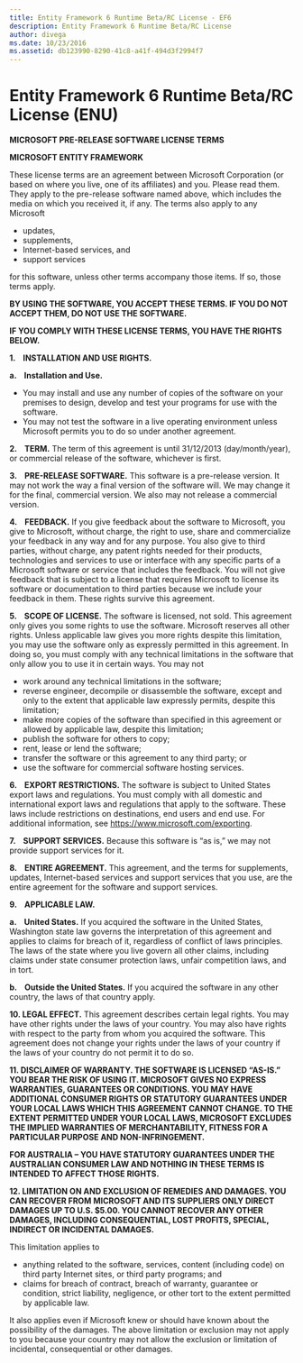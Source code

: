 ```yaml
---
title: Entity Framework 6 Runtime Beta/RC License - EF6
description: Entity Framework 6 Runtime Beta/RC License
author: divega
ms.date: 10/23/2016
ms.assetid: db123990-8290-41c8-a41f-494d3f2994f7
---
```

# Entity Framework 6 Runtime Beta/RC License (ENU)
**MICROSOFT PRE-RELEASE SOFTWARE LICENSE TERMS**

**MICROSOFT ENTITY FRAMEWORK**

These license terms are an agreement between Microsoft Corporation (or based on where you live, one of its affiliates) and you. Please read them. They apply to the pre-release software named above, which includes the media on which you received it, if any. The terms also apply to any Microsoft

-   updates,
-   supplements,
-   Internet-based services, and
-   support services

for this software, unless other terms accompany those items. If so, those terms apply.

**BY USING THE SOFTWARE, YOU ACCEPT THESE TERMS. IF YOU DO NOT ACCEPT THEM, DO NOT USE THE SOFTWARE.**

**IF YOU COMPLY WITH THESE LICENSE TERMS, YOU HAVE THE RIGHTS BELOW.**

**1.    INSTALLATION AND USE RIGHTS.**

**a.    Installation and Use.**

-   You may install and use any number of copies of the software on your premises to design, develop and test your programs for use with the software.
-   You may not test the software in a live operating environment unless Microsoft permits you to do so under another agreement.

**2.    TERM.** The term of this agreement is until 31/12/2013 (day/month/year), or commercial release of the software, whichever is first.

**3.    PRE-RELEASE SOFTWARE.** This software is a pre-release version. It may not work the way a final version of the software will. We may change it for the final, commercial version. We also may not release a commercial version.

**4.    FEEDBACK.** If you give feedback about the software to Microsoft, you give to Microsoft, without charge, the right to use, share and commercialize your feedback in any way and for any purpose. You also give to third parties, without charge, any patent rights needed for their products, technologies and services to use or interface with any specific parts of a Microsoft software or service that includes the feedback. You will not give feedback that is subject to a license that requires Microsoft to license its software or documentation to third parties because we include your feedback in them. These rights survive this agreement.

**5.    SCOPE OF LICENSE.** The software is licensed, not sold. This agreement only gives you some rights to use the software. Microsoft reserves all other rights. Unless applicable law gives you more rights despite this limitation, you may use the software only as expressly permitted in this agreement. In doing so, you must comply with any technical limitations in the software that only allow you to use it in certain ways. You may not

-   work around any technical limitations in the software;
-   reverse engineer, decompile or disassemble the software, except and only to the extent that applicable law expressly permits, despite this limitation;
-   make more copies of the software than specified in this agreement or allowed by applicable law, despite this limitation;
-   publish the software for others to copy;
-   rent, lease or lend the software;
-   transfer the software or this agreement to any third party; or
-   use the software for commercial software hosting services.

**6.    EXPORT RESTRICTIONS.** The software is subject to United States export laws and regulations. You must comply with all domestic and international export laws and regulations that apply to the software. These laws include restrictions on destinations, end users and end use. For additional information, see https://www.microsoft.com/exporting.

**7.    SUPPORT SERVICES.** Because this software is “as is,” we may not provide support services for it.

**8.    ENTIRE AGREEMENT.** This agreement, and the terms for supplements, updates, Internet-based services and support services that you use, are the entire agreement for the software and support services.

**9.    APPLICABLE LAW.**

**a.    United States.** If you acquired the software in the United States, Washington state law governs the interpretation of this agreement and applies to claims for breach of it, regardless of conflict of laws principles. The laws of the state where you live govern all other claims, including claims under state consumer protection laws, unfair competition laws, and in tort.

**b.    Outside the United States.** If you acquired the software in any other country, the laws of that country apply.

**10. LEGAL EFFECT.** This agreement describes certain legal rights. You may have other rights under the laws of your country. You may also have rights with respect to the party from whom you acquired the software. This agreement does not change your rights under the laws of your country if the laws of your country do not permit it to do so.

**11. DISCLAIMER OF WARRANTY. THE SOFTWARE IS LICENSED “AS-IS.” YOU BEAR THE RISK OF USING IT. MICROSOFT GIVES NO EXPRESS WARRANTIES, GUARANTEES OR CONDITIONS. YOU MAY HAVE ADDITIONAL CONSUMER RIGHTS OR STATUTORY GUARANTEES UNDER YOUR LOCAL LAWS WHICH THIS AGREEMENT CANNOT CHANGE. TO THE EXTENT PERMITTED UNDER YOUR LOCAL LAWS, MICROSOFT EXCLUDES THE IMPLIED WARRANTIES OF MERCHANTABILITY, FITNESS FOR A PARTICULAR PURPOSE AND NON-INFRINGEMENT.**

**FOR AUSTRALIA – YOU HAVE STATUTORY GUARANTEES UNDER THE AUSTRALIAN CONSUMER LAW AND NOTHING IN THESE TERMS IS INTENDED TO AFFECT THOSE RIGHTS.**

**12. LIMITATION ON AND EXCLUSION OF REMEDIES AND DAMAGES. YOU CAN RECOVER FROM MICROSOFT AND ITS SUPPLIERS ONLY DIRECT DAMAGES UP TO U.S. $5.00. YOU CANNOT RECOVER ANY OTHER DAMAGES, INCLUDING CONSEQUENTIAL, LOST PROFITS, SPECIAL, INDIRECT OR INCIDENTAL DAMAGES.**

This limitation applies to

-   anything related to the software, services, content (including code) on third party Internet sites, or third party programs; and
-   claims for breach of contract, breach of warranty, guarantee or condition, strict liability, negligence, or other tort to the extent permitted by applicable law.

It also applies even if Microsoft knew or should have known about the possibility of the damages. The above limitation or exclusion may not apply to you because your country may not allow the exclusion or limitation of incidental, consequential or other damages.
